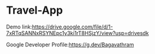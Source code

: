 # Travel-App
Demo link:https://drive.google.com/file/d/1-7xRTqSANNxRSYNEpc1y3ki1rT8HSjzY/view?usp=drivesdk


Google Developer Profile:https://g.dev/Bagavathram
